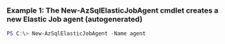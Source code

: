 ### Example 1: The New-AzSqlElasticJobAgent cmdlet creates a new Elastic Job agent (autogenerated)
```powershell
PS C:\> New-AzSqlElasticJobAgent -Name agent
```

